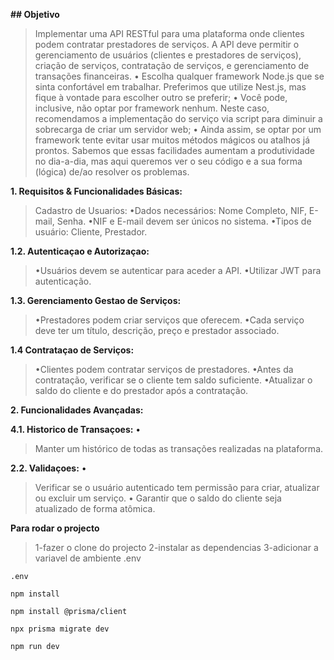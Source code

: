 **## Objetivo**

> Implementar uma API RESTful para uma plataforma onde clientes podem contratar
> prestadores de serviços. A API deve permitir o gerenciamento de usuários (clientes e
> prestadores de serviços), criação de serviços, contratação de serviços, e
> gerenciamento de transações financeiras.
•
Escolha qualquer framework Node.js que se sinta confortável em trabalhar.
Preferimos que utilize Nest.js, mas fique à vontade para escolher outro se
preferir;
•
Você pode, inclusive, não optar por framework nenhum. Neste caso,
recomendamos a implementação do serviço via script para diminuir a
sobrecarga de criar um servidor web;
•
Ainda assim, se optar por um framework tente evitar usar muitos métodos
mágicos ou atalhos já prontos. Sabemos que essas facilidades aumentam a
produtividade no dia-a-dia, mas aqui queremos ver o seu código e a sua
forma (lógica) de/ao resolver os problemas.

**1. Requisitos & Funcionalidades Básicas:**

> Cadastro de Usuarios:
•Dados necessários: Nome Completo, NIF, E-mail, Senha.
•NIF e E-mail devem ser únicos no sistema.
•Tipos de usuário: Cliente, Prestador.

**1.2. Autenticaçao e Autorizaçao:**
> •Usuários devem se autenticar para aceder a API.
> •Utilizar JWT para autenticação.

**1.3. Gerenciamento Gestao de Serviços:**
> •Prestadores podem criar serviços que oferecem.
> •Cada serviço deve ter um título, descrição, preço e prestador associado.

**1.4 Contrataçao de Serviços:**
> •Clientes podem contratar serviços de prestadores.
> •Antes da contratação, verificar se o cliente tem saldo suficiente.
> •Atualizar o saldo do cliente e do prestador após a contratação.

**2. Funcionalidades Avançadas:**

**4.1. Historico de Transaçoes:**
•
> Manter um histórico de todas as transações realizadas na plataforma.

**2.2. Validaçoes:**
•
> Verificar se o usuário autenticado tem permissão para criar, atualizar ou
> excluir um serviço.
•
Garantir que o saldo do cliente seja atualizado de forma atômica.




**Para rodar o projecto**

> 1-fazer o clone do projecto
> 2-instalar as dependencias
> 3-adicionar a variavel de ambiente .env
> 
`.env`

`npm install`

`npm install @prisma/client`

`npx prisma migrate dev`

`npm run dev`